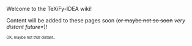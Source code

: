 Welcome to the TeXiFy-IDEA wiki!

Content will be added to these pages soon (~~or maybe not so soon~~ _very distant future_*)!

<sup><sup>OK, maybe not _that_ distant..</sup></sup>